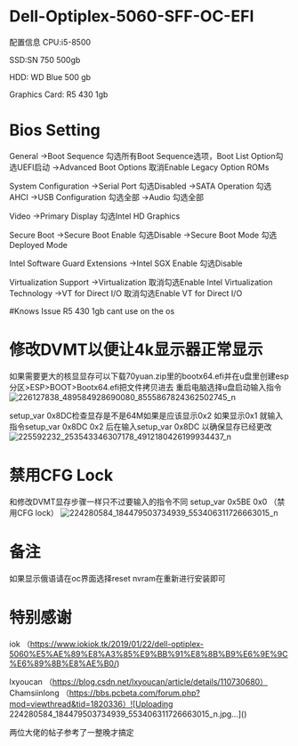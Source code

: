 # Dell-Optiplex-5060-SFF-OC-EFI
配置信息
CPU:i5-8500

SSD:SN 750 500gb

HDD: WD Blue 500 gb

Graphics Card: R5 430 1gb

# Bios Setting
General
  ->Boot Sequence  勾选所有Boot Sequence选项，Boot List Option勾选UEFI启动
  ->Advanced Boot Options  取消Enable Legacy Option ROMs

System Configuration
  ->Serial Port  勾选Disabled
  ->SATA Operation  勾选AHCI
  ->USB Configuration  勾选全部
  ->Audio  勾选全部

Video
  ->Primary Display  勾选Intel HD Graphics

Secure Boot
  ->Secure Boot Enable  勾选Disable
  ->Secure Boot Mode  勾选Deployed Mode

Intel Software Guard Extensions
  ->Intel SGX Enable  勾选Disable

Virtualization Support
  ->Virtualization  取消勾选Enable Intel Virtualization Technology
  ->VT for Direct I/O  取消勾选Enable VT for Direct I/O
  
  #Knows Issue
  R5 430 1gb cant use on the os
  
  # 修改DVMT以便让4k显示器正常显示
  如果需要更大的核显显存可以下载70yuan.zip里的bootx64.efi并在u盘里创建esp分区>ESP>BOOT>Bootx64.efi把文件拷贝进去
  重启电脑选择u盘启动输入指令
![226127838_489584928690080_8555867824362502745_n](https://user-images.githubusercontent.com/73232581/127264501-df0e62c1-8d32-40e4-b5dc-09a2e755ac8e.jpg)

  setup_var 0x8DC检查显存是不是64M如果是应该显示0x2
  如果显示0x1 就输入指令setup_var 0x8DC 0x2
  后在输入setup_var 0x8DC 以确保显存已经更改
  ![225592232_253543346307178_4912180426199934437_n](https://user-images.githubusercontent.com/73232581/127264530-4bde1f31-24ed-4496-82cf-ca272fa347b1.jpg)

  # 禁用CFG Lock
   和修改DVMT显存步骤一样只不过要输入的指令不同
   setup_var 0x5BE 0x0   （禁用CFG lock）
  ![224280584_184479503734939_553406311726663015_n](https://user-images.githubusercontent.com/73232581/127264739-49cc6501-c0ad-436d-8c91-18735904cd10.jpg)

  # 备注
  如果显示俄语请在oc界面选择reset nvram在重新进行安装即可
  
  
  # 特别感谢 
  iok （https://www.iokiok.tk/2019/01/22/dell-optiplex-5060%E5%AE%89%E8%A3%85%E9%BB%91%E8%8B%B9%E6%9E%9C%E6%89%8B%E8%AE%B0/)
  
  lxyoucan （https://blog.csdn.net/lxyoucan/article/details/110730680）
 Chamsiinlong （https://bbs.pcbeta.com/forum.php?mod=viewthread&tid=1820336）![Uploading 224280584_184479503734939_553406311726663015_n.jpg…]()

  
  两位大佬的帖子参考了一整晚才搞定
  
  
